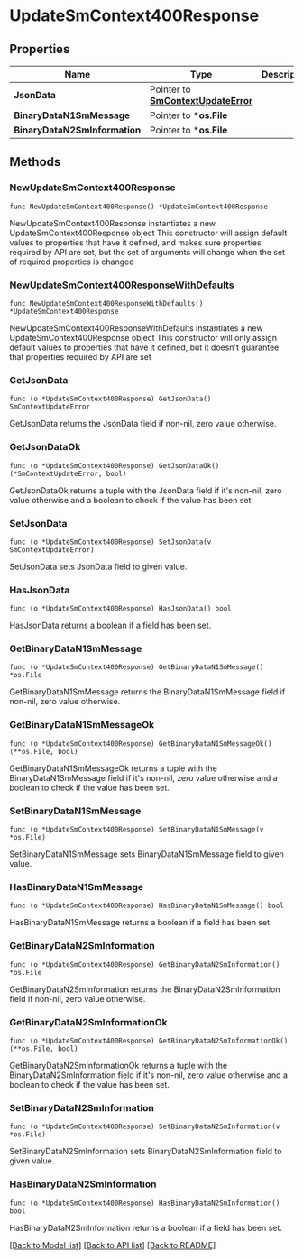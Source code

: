 # UpdateSmContext400Response

## Properties

Name | Type | Description | Notes
------------ | ------------- | ------------- | -------------
**JsonData** | Pointer to [**SmContextUpdateError**](SmContextUpdateError.md) |  | [optional] 
**BinaryDataN1SmMessage** | Pointer to ***os.File** |  | [optional] 
**BinaryDataN2SmInformation** | Pointer to ***os.File** |  | [optional] 

## Methods

### NewUpdateSmContext400Response

`func NewUpdateSmContext400Response() *UpdateSmContext400Response`

NewUpdateSmContext400Response instantiates a new UpdateSmContext400Response object
This constructor will assign default values to properties that have it defined,
and makes sure properties required by API are set, but the set of arguments
will change when the set of required properties is changed

### NewUpdateSmContext400ResponseWithDefaults

`func NewUpdateSmContext400ResponseWithDefaults() *UpdateSmContext400Response`

NewUpdateSmContext400ResponseWithDefaults instantiates a new UpdateSmContext400Response object
This constructor will only assign default values to properties that have it defined,
but it doesn't guarantee that properties required by API are set

### GetJsonData

`func (o *UpdateSmContext400Response) GetJsonData() SmContextUpdateError`

GetJsonData returns the JsonData field if non-nil, zero value otherwise.

### GetJsonDataOk

`func (o *UpdateSmContext400Response) GetJsonDataOk() (*SmContextUpdateError, bool)`

GetJsonDataOk returns a tuple with the JsonData field if it's non-nil, zero value otherwise
and a boolean to check if the value has been set.

### SetJsonData

`func (o *UpdateSmContext400Response) SetJsonData(v SmContextUpdateError)`

SetJsonData sets JsonData field to given value.

### HasJsonData

`func (o *UpdateSmContext400Response) HasJsonData() bool`

HasJsonData returns a boolean if a field has been set.

### GetBinaryDataN1SmMessage

`func (o *UpdateSmContext400Response) GetBinaryDataN1SmMessage() *os.File`

GetBinaryDataN1SmMessage returns the BinaryDataN1SmMessage field if non-nil, zero value otherwise.

### GetBinaryDataN1SmMessageOk

`func (o *UpdateSmContext400Response) GetBinaryDataN1SmMessageOk() (**os.File, bool)`

GetBinaryDataN1SmMessageOk returns a tuple with the BinaryDataN1SmMessage field if it's non-nil, zero value otherwise
and a boolean to check if the value has been set.

### SetBinaryDataN1SmMessage

`func (o *UpdateSmContext400Response) SetBinaryDataN1SmMessage(v *os.File)`

SetBinaryDataN1SmMessage sets BinaryDataN1SmMessage field to given value.

### HasBinaryDataN1SmMessage

`func (o *UpdateSmContext400Response) HasBinaryDataN1SmMessage() bool`

HasBinaryDataN1SmMessage returns a boolean if a field has been set.

### GetBinaryDataN2SmInformation

`func (o *UpdateSmContext400Response) GetBinaryDataN2SmInformation() *os.File`

GetBinaryDataN2SmInformation returns the BinaryDataN2SmInformation field if non-nil, zero value otherwise.

### GetBinaryDataN2SmInformationOk

`func (o *UpdateSmContext400Response) GetBinaryDataN2SmInformationOk() (**os.File, bool)`

GetBinaryDataN2SmInformationOk returns a tuple with the BinaryDataN2SmInformation field if it's non-nil, zero value otherwise
and a boolean to check if the value has been set.

### SetBinaryDataN2SmInformation

`func (o *UpdateSmContext400Response) SetBinaryDataN2SmInformation(v *os.File)`

SetBinaryDataN2SmInformation sets BinaryDataN2SmInformation field to given value.

### HasBinaryDataN2SmInformation

`func (o *UpdateSmContext400Response) HasBinaryDataN2SmInformation() bool`

HasBinaryDataN2SmInformation returns a boolean if a field has been set.


[[Back to Model list]](../README.md#documentation-for-models) [[Back to API list]](../README.md#documentation-for-api-endpoints) [[Back to README]](../README.md)


